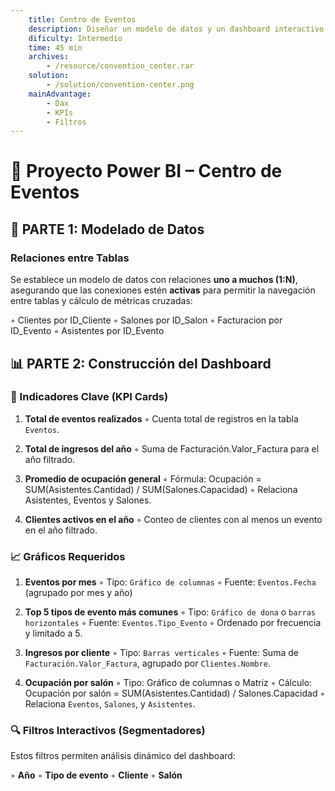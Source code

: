 ```yaml
---
    title: Centro de Eventos
    description: Diseñar un modelo de datos y un dashboard interactivo en Power BI que permita analizar el desempeño comercial de la empresa “XYZ”, facilitando la toma de decisiones estratégicas en base a ventas, ingresos, clientes y productos
    dificulty: Intermedio
    time: 45 min
    archives: 
        - /resource/convention_center.rar
    solution:
        - /solution/convention-center.png
    mainAdvantage: 
        - Dax            
        - KPIs            
        - Filtros
---
```

# 📌 Proyecto Power BI – Centro de Eventos

## 🔷 PARTE 1: Modelado de Datos

### Relaciones entre Tablas

Se establece un modelo de datos con relaciones **uno a muchos (1:N)**, asegurando que las conexiones estén **activas** para permitir la navegación entre tablas y cálculo de métricas cruzadas:


◦ Clientes por ID_Cliente
◦ Salones por ID_Salon
◦ Facturacion por ID_Evento
◦ Asistentes por ID_Evento

## 📊 PARTE 2: Construcción del Dashboard

### 🎯 Indicadores Clave (KPI Cards)

1. **Total de eventos realizados**
   ◦  Cuenta total de registros en la tabla `Eventos`.

2. **Total de ingresos del año**
   ◦  Suma de Facturación.Valor_Factura para el año filtrado.

3. **Promedio de ocupación general**
   ◦  Fórmula: Ocupación = SUM(Asistentes.Cantidad) / SUM(Salones.Capacidad)
   ◦  Relaciona Asistentes, Eventos y Salones.

4. **Clientes activos en el año**
   ◦  Conteo de clientes con al menos un evento en el año filtrado.

### 📈 Gráficos Requeridos

1. **Eventos por mes**
   ◦  Tipo: `Gráfico de columnas`
   ◦  Fuente: `Eventos.Fecha` (agrupado por mes y año)

2. **Top 5 tipos de evento más comunes**
   ◦  Tipo: `Gráfico de dona` o `barras horizontales`
   ◦  Fuente: `Eventos.Tipo_Evento`
   ◦  Ordenado por frecuencia y limitado a 5.

3. **Ingresos por cliente**
   ◦  Tipo: `Barras verticales`
   ◦  Fuente: Suma de `Facturación.Valor_Factura`, agrupado por `Clientes.Nombre`.

4. **Ocupación por salón**
   ◦  Tipo: Gráfico de columnas o Matriz
   ◦  Cálculo:   Ocupación por salón = SUM(Asistentes.Cantidad) / Salones.Capacidad
   ◦  Relaciona `Eventos`, `Salones`, y `Asistentes`.

### 🔍 Filtros Interactivos (Segmentadores)

Estos filtros permiten análisis dinámico del dashboard:

◦  **Año**
◦  **Tipo de evento**
◦  **Cliente**
◦  **Salón**
